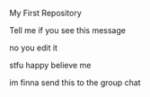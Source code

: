 My First Repository 


Tell me if you see this message

no you edit it

stfu happy believe me

im finna send this to the group chat

